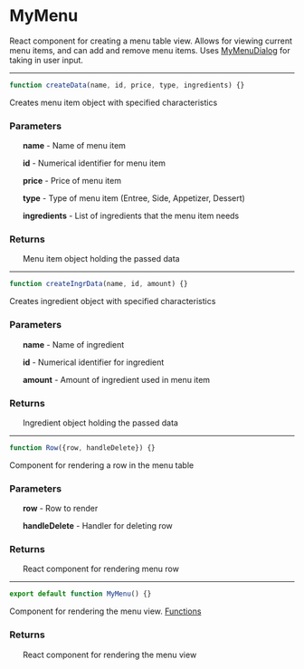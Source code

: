 # MyMenu
React component for creating a menu table view. Allows for viewing current menu items, and can add and remove menu items. Uses [MyMenuDialog](./MyMenuDialog.md) for taking in user input.

-----

```js
function createData(name, id, price, type, ingredients) {}
```
Creates menu item object with specified characteristics
### Parameters
&nbsp;&nbsp;&nbsp;&nbsp;&nbsp;&nbsp;**name** - Name of menu item

&nbsp;&nbsp;&nbsp;&nbsp;&nbsp;&nbsp;**id** - Numerical identifier for menu item

&nbsp;&nbsp;&nbsp;&nbsp;&nbsp;&nbsp;**price** - Price of menu item

&nbsp;&nbsp;&nbsp;&nbsp;&nbsp;&nbsp;**type** - Type of menu item (Entree, Side, Appetizer, Dessert)

&nbsp;&nbsp;&nbsp;&nbsp;&nbsp;&nbsp;**ingredients** - List of ingredients that the menu item needs
### Returns
&nbsp;&nbsp;&nbsp;&nbsp;&nbsp;&nbsp;Menu item object holding the passed data

-----

```js
function createIngrData(name, id, amount) {}
```
Creates ingredient object with specified characteristics
### Parameters
&nbsp;&nbsp;&nbsp;&nbsp;&nbsp;&nbsp;**name** - Name of ingredient

&nbsp;&nbsp;&nbsp;&nbsp;&nbsp;&nbsp;**id** - Numerical identifier for ingredient

&nbsp;&nbsp;&nbsp;&nbsp;&nbsp;&nbsp;**amount** - Amount of ingredient used in menu item
### Returns
&nbsp;&nbsp;&nbsp;&nbsp;&nbsp;&nbsp;Ingredient object holding the passed data

-----

```js
function Row({row, handleDelete}) {}
```
Component for rendering a row in the menu table
### Parameters
&nbsp;&nbsp;&nbsp;&nbsp;&nbsp;&nbsp;**row** - Row to render

&nbsp;&nbsp;&nbsp;&nbsp;&nbsp;&nbsp;**handleDelete** - Handler for deleting row
### Returns
&nbsp;&nbsp;&nbsp;&nbsp;&nbsp;&nbsp;React component for rendering menu row

-----

```js
export default function MyMenu() {}
```
Component for rendering the menu view. [Functions](./MyMenuComponent.md)
### Returns
&nbsp;&nbsp;&nbsp;&nbsp;&nbsp;&nbsp;React component for rendering the menu view
